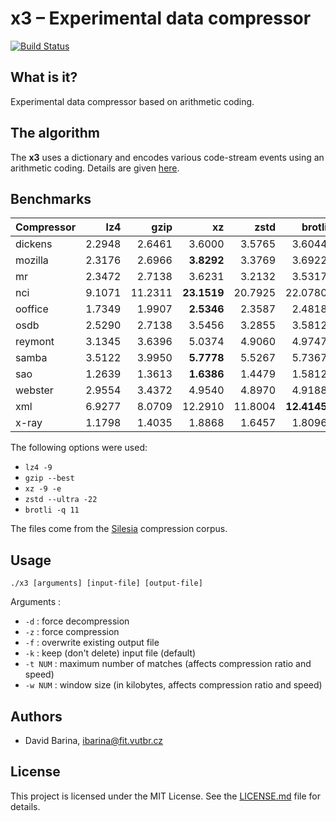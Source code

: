 x3 &ndash; Experimental data compressor
=======================================

[![Build Status](https://travis-ci.org/xbarin02/x3-compressor.svg?branch=master)](https://travis-ci.org/xbarin02/x3-compressor)

What is it?
-----------

Experimental data compressor based on arithmetic coding.

The algorithm
-------------

The **x3** uses a dictionary and encodes various code-stream events using an arithmetic coding.
Details are given [here](ALGORITHM.md).

Benchmarks
----------

| Compressor |       lz4  |      gzip  |        xz  |      zstd  |    brotli  |      ./x3  |
| ---------- | ---------: | ---------: | ---------: | ---------: | ---------: | ---------: |
|    dickens |   2.2948   |   2.6461   |   3.6000   |   3.5765   |   3.6044   | **3.7168** |
|    mozilla |   2.3176   |   2.6966   | **3.8292** |   3.3769   |   3.6922   |   2.7432   |
|         mr |   2.3472   |   2.7138   |   3.6231   |   3.2132   |   3.5317   | **4.0364** |
|        nci |   9.1071   |  11.2311   |**23.1519** |  20.7925   |  22.0780   |  19.1103   |
|    ooffice |   1.7349   |   1.9907   | **2.5346** |   2.3587   |   2.4818   |   2.0668   |
|       osdb |   2.5290   |   2.7138   |   3.5456   |   3.2855   |   3.5812   | **3.6151** |
|    reymont |   3.1345   |   3.6396   |   5.0374   |   4.9060   |   4.9747   | **5.1010** |
|      samba |   3.5122   |   3.9950   | **5.7778** |   5.5267   |   5.7367   |   4.1871   |
|        sao |   1.2639   |   1.3613   | **1.6386** |   1.4479   |   1.5812   |   1.5042   |
|    webster |   2.9554   |   3.4372   |   4.9540   |   4.8970   |   4.9188   | **4.9685** |
|        xml |   6.9277   |   8.0709   |  12.2910   |  11.8004   |**12.4145** |   9.2249   |
|      x-ray |   1.1798   |   1.4035   |   1.8868   |   1.6457   |   1.8096   | **1.9649** |

The following options were used:

- `lz4 -9`
- `gzip --best`
- `xz -9 -e`
- `zstd --ultra -22`
- `brotli -q 11`

The files come from the [Silesia](http://sun.aei.polsl.pl/~sdeor/index.php?page=silesia) compression corpus.

Usage
-----

```
./x3 [arguments] [input-file] [output-file]
```

Arguments :

- `-d`     : force decompression
- `-z`     : force compression
- `-f`     : overwrite existing output file
- `-k`     : keep (don't delete) input file (default)
- `-t NUM` : maximum number of matches (affects compression ratio and speed)
- `-w NUM` : window size (in kilobytes, affects compression ratio and speed)

Authors
-------

- David Barina, <ibarina@fit.vutbr.cz>

License
-------

This project is licensed under the MIT License.
See the [LICENSE.md](LICENSE.md) file for details.
